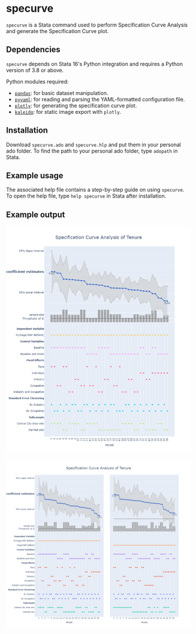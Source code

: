 # specurve
 
`specurve` is a Stata command used to perform Specification Curve Analysis and generate the Specification Curve plot.

## Dependencies

`specurve` depends on Stata 16's Python integration and requires a Python version of 3.8 or above.

Python modules required:

* [`pandas`](https://pandas.pydata.org/): for basic dataset manipulation.
* [`pyyaml`](https://pyyaml.org/): for reading and parsing the YAML-formatted configuration file.
* [`plotly`](https://plotly.com/python/): for generating the specification curve plot.
* [`kaleido`](https://github.com/plotly/Kaleido): for static image export with `plotly`.

## Installation

Download `specurve.ado` and `specurve.hlp` and put them in your personal ado folder. To find the path to your personal ado folder, type `adopath` in Stata.

## Example usage

The associated help file contains a step-by-step guide on using `specurve`. To open the help file, type `help specurve` in Stata after installation.

## Example output

![example1](https://github.com/mgao6767/specurve/raw/main/images/example1.png)

![example2](https://github.com/mgao6767/specurve/raw/main/images/example2.png)
